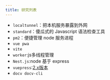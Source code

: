 ```yaml
---
title: 研究列表
---
```


-   `localtunnel`：把本机服务暴露到外网
-   `standard`：傻瓜式的 Javascript 语法检查工具
-   `pm2`：便捷管理 node 服务进程
-   `vue pwa`
-   `vite`
-   `worker`:js多线程管理
-   `Nest.js`:node 基于 express
-   `vuepress`:[2.x版本](https://v2.vuepress.vuejs.org/zh/guide/getting-started.html#%E6%89%8B%E5%8A%A8%E5%AE%89%E8%A3%85)
-   `docv docv-cli`